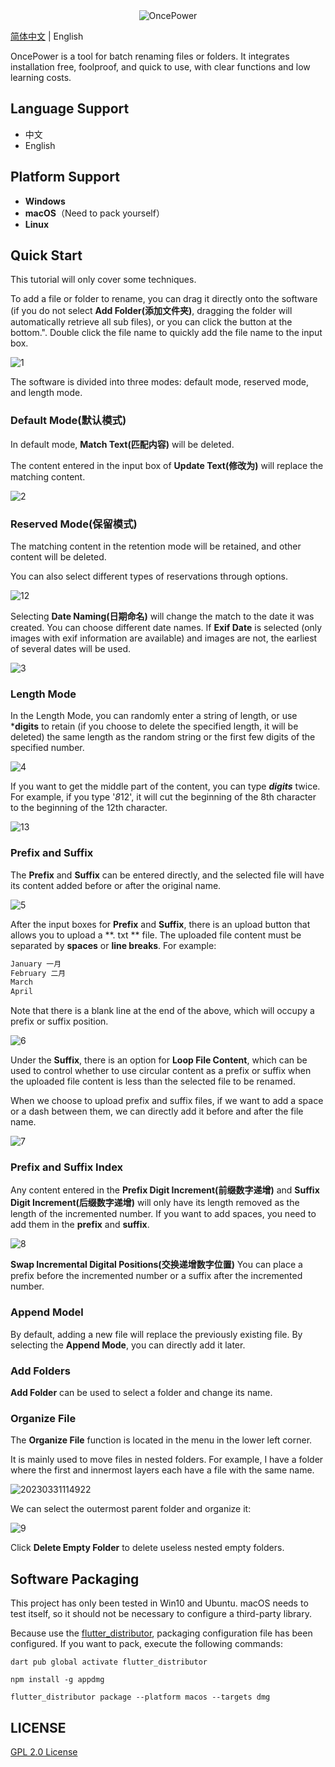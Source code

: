 <div align=center><img alt="OncePower" src="https://github.com/ilgnefz/once_power/blob/master/doc/logo.png"></div>

[简体中文](./README.md) | English

OncePower is a tool for batch renaming files or folders. It integrates installation free, foolproof, and quick to use, with clear functions and low learning costs.

## Language Support

- 中文
- English

## Platform Support

- **Windows**
- **macOS**（Need to pack yourself）
- **Linux**

## Quick Start

This tutorial will only cover some techniques.

To add a file or folder to rename, you can drag it directly onto the software (if you do not select **Add Folder(添加文件夹)**, dragging the folder will automatically retrieve all sub files), or you can click the button at the bottom.". Double click the file name to quickly add the file name to the input box.

![1](https://github.com/ilgnefz/once_power/blob/master/doc/1.gif)

The software is divided into three modes: default mode, reserved mode, and length mode.

### Default Mode(默认模式)

In default mode, **Match Text(匹配内容)** will be deleted.

The content entered in the input box of **Update Text(修改为)** will replace the matching content.

![2](https://github.com/ilgnefz/once_power/blob/master/doc/2.gif)

### Reserved Mode(保留模式)

The matching content in the retention mode will be retained, and other content will be deleted.

You can also select different types of reservations through options.

![12](https://github.com/ilgnefz/once_power/blob/master/doc/12.gif)

Selecting  **Date Naming(日期命名)** will change the match to the date it was created. You can choose different date names. If **Exif Date** is selected (only images with exif information are available) and images are not, the earliest of several dates will be used.

![3](https://github.com/ilgnefz/once_power/blob/master/doc/3.gif)

### Length Mode

In the Length Mode, you can randomly enter a string of length, or use ***digits** to retain (if you choose to delete the specified length, it will be deleted) the same length as the random string or the first few digits of the specified number.

![4](https://github.com/ilgnefz/once_power/blob/master/doc/4.gif)

If you want to get the middle part of the content, you can type ***digits*** twice. For example, if you type '*8*12', it will cut the beginning of the 8th character to the beginning of the 12th character.

![13](https://github.com/ilgnefz/once_power/blob/master/doc/13.gif)

### Prefix and Suffix

The **Prefix** and **Suffix** can be entered directly, and the selected file will have its content added before or after the original name.

![5](https://github.com/ilgnefz/once_power/blob/master/doc/5.gif)

After the input boxes for **Prefix** and **Suffix**, there is an upload button that allows you to upload a **. txt ** file. The uploaded file content must be separated by **spaces** or **line breaks**. For example:

```txt
January 一月
February 二月
March
April

```

Note that there is a blank line at the end of the above, which will occupy a prefix or suffix position.

![6](https://github.com/ilgnefz/once_power/blob/master/doc/6.gif)

Under the **Suffix**, there is an option for **Loop File Content**, which can be used to control whether to use circular content as a prefix or suffix when the uploaded file content is less than the selected file to be renamed.

When we choose to upload prefix and suffix files, if we want to add a space or a dash between them, we can directly add it before and after the file name.

![7](https://github.com/ilgnefz/once_power/blob/master/doc/7.gif)

### Prefix and Suffix Index

Any content entered in the **Prefix Digit Increment(前缀数字递增)** and **Suffix Digit Increment(后缀数字递增)** will only have its length removed as the length of the incremented number. If you want to add spaces, you need to add them in the **prefix** and **suffix**.

![8](https://github.com/ilgnefz/once_power/blob/master/doc/8.gif)

**Swap Incremental Digital Positions(交换递增数字位置)** You can place a prefix before the incremented number or a suffix after the incremented number.

### Append Model

By default, adding a new file will replace the previously existing file. By selecting the **Append Mode**, you can directly add it later.

### Add Folders

**Add Folder** can be used to select a folder and change its name.

### Organize File

The **Organize File** function is located in the menu in the lower left corner.

It is mainly used to move files in nested folders. For example, I have a folder where the first and innermost layers each have a file with the same name.

![20230331114922](https://github.com/ilgnefz/once_power/blob/master/doc/20230331114922.png)

We can select the outermost parent folder and organize it:

![9](https://github.com/ilgnefz/once_power/blob/master/doc/9.gif)

Click **Delete Empty Folder** to delete useless nested empty folders.

## Software Packaging

This project has only been tested in Win10 and Ubuntu. macOS needs to test itself, so it should not be necessary to configure a third-party library.

Because use the [flutter_distributor](https://distributor.leanflutter.org/zh/docs/getting-started), packaging configuration file has been configured. If you want to pack, execute the following commands:

```
dart pub global activate flutter_distributor
```

```
npm install -g appdmg
```

```
flutter_distributor package --platform macos --targets dmg
```

## LICENSE

[GPL 2.0 License](https://github.com/ilgnefz/once_power/blob/master/LICENSE)
